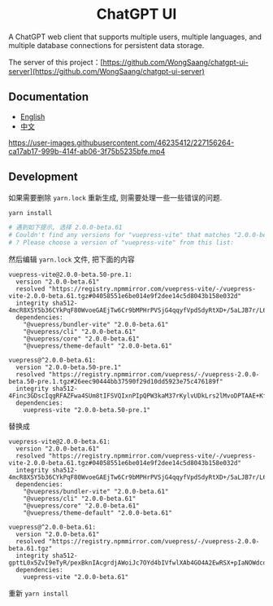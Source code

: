 <div align="center">
<h1>ChatGPT UI</h1>
</div>

A ChatGPT web client that supports multiple users, multiple languages, and multiple database connections for persistent data storage.

The server of this project：[https://github.com/WongSaang/chatgpt-ui-server](https://github.com/WongSaang/chatgpt-ui-server)

## Documentation
- [English](https://wongsaang.github.io/chatgpt-ui/)
- [中文](https://wongsaang.github.io/chatgpt-ui/zh/)


https://user-images.githubusercontent.com/46235412/227156264-ca17ab17-999b-414f-ab06-3f75b5235bfe.mp4


## Development

如果需要删除 `yarn.lock` 重新生成, 则需要处理一些一些错误的问题.

```bash
yarn install

# 遇到如下提示, 选择 2.0.0-beta.61
# Couldn't find any versions for "vuepress-vite" that matches "2.0.0-beta.50-pre.1"
# ? Please choose a version of "vuepress-vite" from this list: 
```

然后编辑 `yarn.lock` 文件, 把下面的内容

```
vuepress-vite@2.0.0-beta.50-pre.1:
  version "2.0.0-beta.61"
  resolved "https://registry.npmmirror.com/vuepress-vite/-/vuepress-vite-2.0.0-beta.61.tgz#04058551e6be014e9f2dee14c5d8043b158e032d"
  integrity sha512-4mcR8XSY5b36CYkPqF80WvoeGAEjTw6Cr9bMPHrPVSjG4qqyfVpdSdyRtXD+/5aLJB7r/L60J7PI1pKTci1+3w==
  dependencies:
    "@vuepress/bundler-vite" "2.0.0-beta.61"
    "@vuepress/cli" "2.0.0-beta.61"
    "@vuepress/core" "2.0.0-beta.61"
    "@vuepress/theme-default" "2.0.0-beta.61"

vuepress@^2.0.0-beta.61:
  version "2.0.0-beta.50-pre.1"
  resolved "https://registry.npmmirror.com/vuepress/-/vuepress-2.0.0-beta.50-pre.1.tgz#26eec90444bb37590f29d10dd5923e75c476189f"
  integrity sha512-4Finc3GDscIqgRFAZFwa4SUm8tIFSVQIxnPIpQPW3kaM37rKylvUDkLrs2lMvoDPTAAE+Kf+v34tAFX+ZMGKUg==
  dependencies:
    vuepress-vite "2.0.0-beta.50-pre.1"
```

替换成

```
vuepress-vite@2.0.0-beta.61:
  version "2.0.0-beta.61"
  resolved "https://registry.npmmirror.com/vuepress-vite/-/vuepress-vite-2.0.0-beta.61.tgz#04058551e6be014e9f2dee14c5d8043b158e032d"
  integrity sha512-4mcR8XSY5b36CYkPqF80WvoeGAEjTw6Cr9bMPHrPVSjG4qqyfVpdSdyRtXD+/5aLJB7r/L60J7PI1pKTci1+3w==
  dependencies:
    "@vuepress/bundler-vite" "2.0.0-beta.61"
    "@vuepress/cli" "2.0.0-beta.61"
    "@vuepress/core" "2.0.0-beta.61"
    "@vuepress/theme-default" "2.0.0-beta.61"

vuepress@^2.0.0-beta.61:
  version "2.0.0-beta.61"
  resolved "https://registry.npmmirror.com/vuepress/-/vuepress-2.0.0-beta.61.tgz"
  integrity sha512-gpttL0x5ZvI9eTyR/pexBknIAcgrdjAWoiJc7OYd4bIVfwlXAb4GO4A2EwRSX+pIaNOWdcd+sfZA86EMEbrtNg==
  dependencies:
    vuepress-vite "2.0.0-beta.61"
```

重新 `yarn install`
